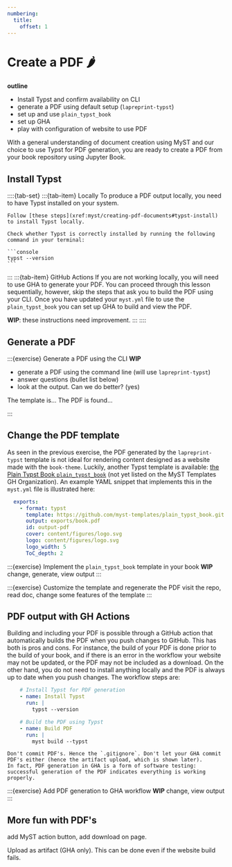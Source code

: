```yaml
---
numbering:
  title:
    offset: 1
---
```


# Create a PDF 🌶

**outline**
- Install Typst and confirm availability on CLI
- generate a PDF using default setup (`lapreprint-typst`)
- set up and use `plain_typst_book`
- set up GHA
- play with configuration of website to use PDF


With a general understanding of document creation using MyST and our choice to use Typst for PDF generation, you are ready to create a PDF from your book repository using Jupyter Book.

## Install Typst

::::{tab-set} 
:::{tab-item} Locally
To produce a PDF output locally, you need to have Typst installed on your system. 

````{exercise} Install Typst
Follow [these steps](xref:myst/creating-pdf-documents#typst-install) to install Typst locally.

Check whether Typst is correctly installed by running the following command in your terminal:

```console
typst --version
```

````
:::
:::{tab-item} GitHub Actions
If you are not working locally, you will need to use GHA to generate your PDF. You can proceed through this lesson sequentially, however, skip the steps that ask you to build the PDF using your CLI. Once you have updated your `myst.yml` file to use the `plain_typst_book` you can set up GHA to build and view the PDF.

**WIP**: these instructions need improvement.
:::
::::


## Generate a PDF

:::{exercise} Generate a PDF using the CLI
**WIP**
- generate a PDF using the command line (will use `lapreprint-typst`)
- answer questions (bullet list below)
- look at the output. Can we do better? (yes)

The template is...
The PDF is found...

:::


## Change the PDF template

As seen in the previous exercise, the PDF generated by the `lapreprint-typst` template is not ideal for rendering content designed as a website made with the `book-theme`. Luckily, another Typst template is available: [the Plain Typst Book `plain_typst_book`](https://github.com/myst-templates/plain_typst_book) (not yet listed on the MyST Templates GH Organization). An example YAML snippet that implements this in the `myst.yml` file is illustrated here:

```yaml
  exports:
    - format: typst
      template: https://github.com/myst-templates/plain_typst_book.git
      output: exports/book.pdf
      id: output-pdf
      cover: content/figures/logo.svg
      logo: content/figures/logo.svg
      logo_width: 5
      ToC_depth: 2
```


:::{exercise} Implement the `plain_typst_book` template in your book
**WIP**
change, generate, view output
:::

:::{exercise} Customize the template and regenerate the PDF
visit the repo, read doc, change some features of the template
:::

## PDF output with GH Actions

Building and including your PDF is possible through a GitHub action that automatically builds the PDF when you push changes to GitHub. This has both is pros and cons. For instance, the build of your PDF is done prior to the build of your book, and if there is an error in the workflow your website may not be updated, or the PDF may not be included as a download. On the other hand, you do not need to install anything locally and the PDF is always up to date when you push changes. The workflow steps are:

```yaml
    # Install Typst for PDF generation
    - name: Install Typst
      run: |
        typst --version

    # Build the PDF using Typst
    - name: Build PDF
      run: |
        myst build --typst
```

```{tip} Good practice with PDFs and Git
Don't commit PDF's. Hence the `.gitignore`. Don't let your GHA commit PDF's either (hence the artifact upload, which is shown later).
In fact, PDF generation in GHA is a form of software testing: successful generation of the PDF indicates everything is working properly.
```

:::{exercise} Add PDF generation to GHA workflow
**WIP**
change, view output
:::

## More fun with PDF's

add MyST action button, add download on page.

Upload as artifact (GHA only). This can be done even if the website build fails.
